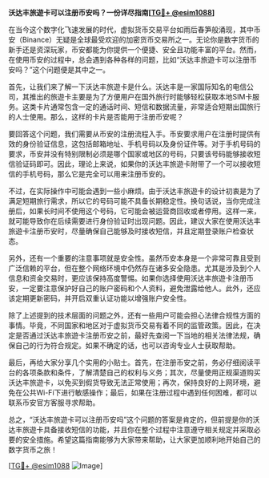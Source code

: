 **沃达丰旅遊卡可以注册币安吗？一份详尽指南[[TG💪+ @esim1088](https://t.me/s/esim1088)]**

在当今这个数字化飞速发展的时代，虚拟货币交易平台如雨后春笋般涌现，其中币安（Binance）无疑是全球最受欢迎的加密货币交易所之一。无论你是数字货币的新手还是资深玩家，币安都能为你提供一个便捷、安全且功能丰富的平台。然而，在使用币安的过程中，总会遇到各种各样的问题，比如“沃达丰旅遊卡可以注册币安吗？”这个问题便是其中之一。

首先，让我们来了解一下沃达丰旅遊卡是什么。沃达丰是一家国际知名的电信公司，其推出的旅遊卡主要是为了方便用户在国外旅行时能够轻松获取本地SIM卡服务。这类卡片通常包含一定的通话时间、短信和数据流量，非常适合短期出国旅行的人士使用。那么，这样的卡片是否能用于注册币安呢？

要回答这个问题，我们需要从币安的注册流程入手。币安要求用户在注册时提供有效的身份验证信息，这包括邮箱地址、手机号码以及身份证件等。对于手机号码的要求，币安并没有特别限制必须是哪个国家或地区的号码，只要该号码能够接收短信验证码即可。因此，理论上来说，如果你的沃达丰旅遊卡附带了一个可以接收短信的手机号码，那么它是完全可以用来注册币安的。

不过，在实际操作中可能会遇到一些小麻烦。由于沃达丰旅遊卡的设计初衷是为了满足短期旅行需求，所以它的号码可能不具备长期稳定性。换句话说，当你完成注册后，如果长时间不使用这个号码，它可能会被运营商回收或者停用。这样一来，就可能导致你在后续需要进行身份验证时出现问题。因此，建议大家在使用沃达丰旅遊卡注册币安时，尽量确保自己能够及时接收短信，并且定期登录账户检查状态。

另外，还有一个重要的注意事项就是安全性。虽然币安本身是一个非常可靠且受到广泛信赖的平台，但在整个网络环境中仍然存在诸多安全隐患。尤其是涉及到个人信息和资金交易时，更应该保持高度警惕。如果你选择使用沃达丰旅遊卡注册币安，一定要注意保护好自己的账户密码和个人资料，避免泄露给他人。此外，还应该定期更新密码，并开启双重认证功能以增强账户安全性。

除了上述提到的技术层面的问题之外，还有一些用户可能会担心法律合规性方面的事情。毕竟，不同国家和地区对于虚拟货币交易有着不同的监管政策。因此，在决定是否通过沃达丰旅遊卡注册币安之前，最好先查阅一下当地的相关法律法规，确保自己的行为符合规定。如果不确定的话，也可以咨询专业人士获取帮助。

最后，再给大家分享几个实用的小贴士。首先，在注册币安之前，务必仔细阅读平台的各项条款和条件，了解清楚自己的权利与义务；其次，尽量使用正规渠道购买沃达丰旅遊卡，以免买到假货导致无法正常使用；再次，保持良好的上网环境，避免在公共Wi-Fi下进行敏感操作；最后，如果在注册过程中遇到任何困难，都可以联系币安官方客服寻求帮助。

总之，“沃达丰旅遊卡可以注册币安吗”这个问题的答案是肯定的，但前提是你的沃达丰旅遊卡具备接收短信的功能，并且你在整个过程中注意遵守相关规定并采取必要的安全措施。希望这篇指南能够为大家带来帮助，让大家更加顺利地开始自己的数字货币之旅！

[[TG💪+ @esim1088](https://t.me/s/esim1088) ![Image](https://i.postimg.cc/4NQfJmqS/Snipaste-2025-05-13-00-14-12.png)]